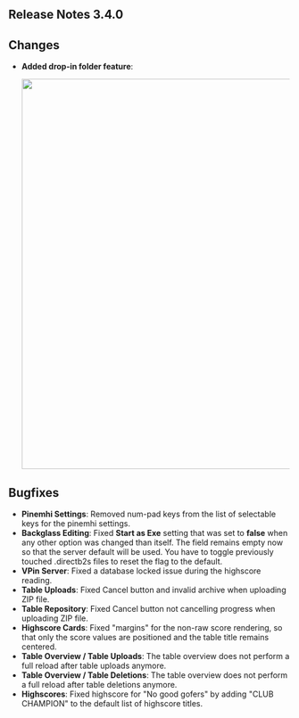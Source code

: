 ## Release Notes 3.4.0

## Changes

- **Added drop-in folder feature**: 

  <img src="https://raw.githubusercontent.com/syd711/vpin-studio/main/documentation/tables/drop-ins-menu.png" width="700" />


## Bugfixes

- **Pinemhi Settings**: Removed num-pad keys from the list of selectable keys for the pinemhi settings.
- **Backglass Editing**: Fixed **Start as Exe** setting that was set to **false** when any other option was changed than itself. The field remains empty now so that the server default will be used. You have to toggle previously touched .directb2s files to reset the flag to the default.
- **VPin Server**: Fixed a database locked issue during the highscore reading. 
- **Table Uploads**: Fixed Cancel button and invalid archive when uploading ZIP file.
- **Table Repository**: Fixed Cancel button not cancelling progress when uploading ZIP file.
- **Highscore Cards**: Fixed "margins" for the non-raw score rendering, so that only the score values are positioned and the table title remains centered.
- **Table Overview / Table Uploads**: The table overview does not perform a full reload after table uploads anymore. 
- **Table Overview / Table Deletions**: The table overview does not perform a full reload after table deletions anymore. 
- **Highscores**: Fixed highscore for "No good gofers" by adding "CLUB CHAMPION" to the default list of highscore titles.